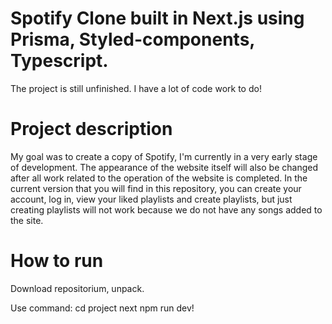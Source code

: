 # Spotify Clone built in Next.js using Prisma, Styled-components, Typescript.

The project is still unfinished. I have a lot of code work to do!

# Project description

My goal was to create a copy of Spotify, I'm currently in a very early stage of development. The appearance of the website itself will also be changed after all work related to the operation of the website is completed.
In the current version that you will find in this repository, you can create your account, log in, view your liked playlists and create playlists, but just creating playlists will not work because we do not have any songs added to the site.

# How to run

Download repositorium, unpack.

Use command: cd project next npm run dev!
